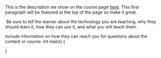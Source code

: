 This is the description we show on the course page [here](https://lab.github.com/No-noStudyhard/c). This first paragraph will be featured at the top of the page so make it great.
​

​
Be sure to tell the learner about the technology you are teaching, why they should learn it, how they can use it, and what you will teach them.
​


Include information on how they can reach you for questions about the content or course. 
int main()
{
  
}